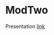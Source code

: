 # ModTwo
Presentation [link](https://docs.google.com/presentation/d/1RrSR8litVgE6yCLqvN4DmJUOn0MO8rOB7NizWNk0DRw/edit#slide=id.g1f87997393_0_782)
